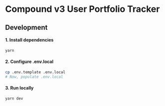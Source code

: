 # Compound v3 User Portfolio Tracker

## Development  

#### 1. Install dependencies
```bash
yarn
```

#### 2. Configure .env.local 
```bash
cp .env.template .env.local
# Now, populate .env.local
```

#### 3. Run locally
```bash
yarn dev
```
